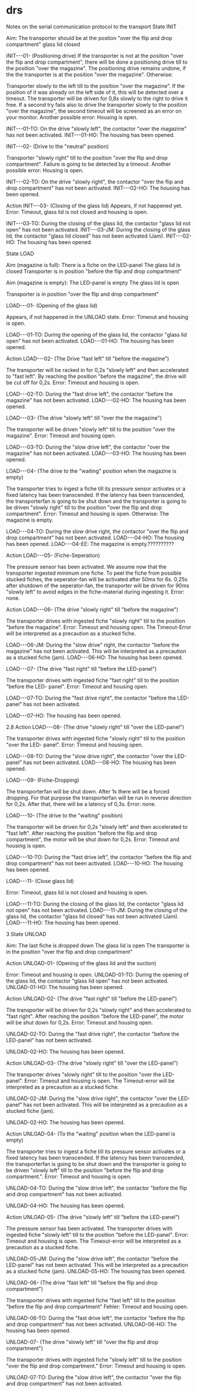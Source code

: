# drs
Notes on the serial communication protocol to the transport
State INIT

Aim:  The transporter should be at the postion "over the flip and drop compartment"
glass lid closed

INIT---01- (Positioning drive)
If the transporter is not at the position "over the flip and drop compartment", there will be done a positioning drive till to the position "over the magazine". The positioning drive remains undone, if the the transporter is at the position "over the magazine". Otherwise:

Transporter slowly to the left till to the position "over the magazine". If the position of it was already on the left side of it, this will be detected over a timeout. The transporter will be driven for 0,8s slowly to the right to drive it free. If a second try fails also to drive the transporter slowly to the position "over the magazine", the second timeout will be screened as an error on your monitor. Another possible error: Housing is open.

INIT---01-TO: On the drive "slowly left", the contactor "over the magazine" has not been activated.
INIT---01-HO: The housing has been opened.

INIT---02- (Drive to the "neutral" position)

Transporter "slowly right" till to the position "over the flip and drop compartment". Failure is going to be detected by a timeout. Another possible error: Housing is open.

INIT---02-TO: On the drive "slowly right", the contactor "over the flip and drop compartment" has not been activated.
INIT---02-HO: The housing has been opened.

Action INIT---03- (Closing of the glass lid)
Appears, if not happened yet. Error: Timeout, glass lid is not closed and housing is open.

INIT---03-TO: During the closing of the glass lid, the contactor "glass lid not open" has not been activated.
INIT---03-JM: During the closing of the glass lid, the contactor "glass lid closed" has not been activated (Jam).
INIT---02-HO: The housing has been opened.

State LOAD

Aim (magazine is full):
There is a fiche on the LED-panel
The glass lid is closed
Transporter is in position "before the flip and drop compartment"

Aim (magazine is empty):
The LED-panel is empty
The glass lid is open

Transporter is in position "over the flip and drop compartment"

LOAD---01- (Opening of the glass lid)

Appears, if not happened in the UNLOAD state. Error: Timeout and housing is open.

LOAD---01-TO: During the opening of the glass lid, the contactor "glass lid open" has not been activated.
LOAD---01-HO: The housing has been opened.

Action LOAD---02- (The Drive "fast left" till "before the magazine")

The transporter will be racked in for 0,2s "slowly left" and then accelerated to "fast left". By reaching the position "before the magazine", the drive will be cut off for 0,2s. Error: Timeout and housing is open.

LOAD---02-TO: During the "fast drive left", the contactor "before the magazine" has not been activated.
LOAD---02-HO: The housing has been opened.

LOAD---03- (The drive "slowly left" till "over the the magazine")

The transporter will be driven "slowly left" till to the position "over the magazine". Error: Timeout and housing open.

LOAD---03-TO: During the "slow drive left", the contactor "over the magazine" has not been activated.
LOAD---03-HO: The housing has been opened.

LOAD---04- (The drive to the "waiting" position when the magazine is empty)

The transporter tries to ingest a fiche till its pressure sensor activates or a fixed latency has been transcended. If the latency has been transcended, the transporterfan is going to be shut down and the transporter is going to be driven "slowly right" till to the position "over the flip and drop compartment". Error: Timeout and housing is open. Otherwise: The magazine is empty.

LOAD---04-TO: During the slow drive right, the contactor "over the flip and drop compartment" has not been activated.
LOAD---04-HO: The housing has been opened.
LOAD---04-EE: The magazine is empty.??????????

Action LOAD---05- (Fiche-Seperation)

The pressure sensor has been activated. We assume now that the transporter ingested minimum one fiche. To peel the fiche from possible stucked fiches, the seperator-fan will be activated after 50ms for 6s. 0,25s after shutdown of the seperator-fan, the transporter will be driven for 90ms "slowly left" to avoid edges in the fiche-material during ingesting it. Error: none.

Action LOAD---06- (The drive "slowly right" till "before the magazine")

The transporter drives with ingested fiche "slowly right" till to the position "before the magazine". Error: Timeout and housing open. The Timeout-Error will be interpreted as 
a precaution as a stucked fiche.

LOAD---06-JM: During the "slow drive" right, the contactor "before the magazine" has not been activated. This will be interpreted as a precaution as a stucked fiche (jam).
LOAD---06-HO: The housing has been opened.

LOAD---07- (The drive "fast right" till "before the LED-panel")

The transporter drives with ingested fiche "fast right" till to the position "before the LED- panel". Error: Timeout and housing open.

LOAD---07-TO: During the "fast drive right", the contactor "before the LED-panel" has not been activated.

LOAD---07-HO: The housing has been opened.

2.8 Action LOAD---08- (The drive "slowly right" till "over the LED-panel")

The transporter drives with ingested fiche "slowly right" till to the position "over the LED- panel". Error: Timeout and housing open.

LOAD---08-TO: During the "slow drive right", the contactor "over the LED-panel" has not been activated.
LOAD---08-HO: The housing has been opened.

LOAD---09- (Fiche-Dropping)

The transporterfan will be shut down. After 1s there will be a forced dropping. For that purpose the transporterfan will be run in reverse direction for 0,2s. After that, there will be a latency of 0,3s. Error: none.

LOAD---10- (The drive to the "waiting" position)

The transporter will be driven for 0,2s "slowly left" and then accelerated to "fast left". After reaching the position "before the flip and drop compartment", the motor will be shut down for 0,2s. Error: Timeout and housing is open.

LOAD---10-TO: During the "fast drive left", the contactor "before the flip and drop compartment" has not been activated.
LOAD---10-HO: The housing has been opened.


 LOAD---11- (Close glass lid)

Error: Timeout, glass lid is not closed and housing is open.

LOAD---11-TO: During the closing of the glass lid, the contactor "glass lid not open" has not been activated.
LOAD---11-JM: During the closing of the glass lid, the contactor "glass lid closed" has not been activated (Jam).
LOAD---11-HO: The housing has been opened.

3 State UNLOAD

Aim:
The last fiche is dropped down
The glass lid is open
The transporter is in the position "over the flip and drop compartment"

Action UNLOAD-01- (Opening of the glass lid and the suction)

Error: Timeout and housing is open.
UNLOAD-01-TO: During the opening of the glass lid, the contactor "glass lid open" has not been activated.
UNLOAD-01-HO: The housing has been opened.

Action UNLOAD-02- (The drive "fast right" till "before the LED-panel")

The transporter will be driven for 0,2s "slowly right" and then accelerated to "fast right". After reaching the position "before the LED-panel", the motor will be shut down for 0,2s. Error: Timeout and housing open.

UNLOAD-02-TO: During the "fast drive right", the contactor "before the LED-panel" has not been activated.

UNLOAD-02-HO: The housing has been opened.

Action UNLOAD-03- (The drive "slowly right" till "over the LED-panel")

The transporter drives "slowly right" till to the position "over the LED-panel". Error: Timeout and housing is open. The Timeout-error will be interpreted as a precaution as a stucked fiche.

UNLOAD-02-JM: During the "slow drive right", the contactor "over the LED-panel" has not been activated. This will be interpreted as a precaution as a stucked fiche (jam).

UNLOAD-02-HO: The housing has been opened.

Action UNLOAD-04- (To the "waiting" position when the LED-panel is empty)

The transporter tries to ingest a fiche till its pressure sensor activates or a fixed latency has been transcended. If the latency has been transcended, the transporterfan is going to be shut down and the transporter is going to be driven "slowly left" till to the position "before the flip and drop compartment.". Error: Timeout and housing is open.

UNLOAD-04-TO: During the "slow drive left", the contactor "before the flip and drop compartment" has not been activated.

UNLOAD-04-HO: The housing has been opened.

Action UNLOAD-05- (The drive "slowly left" till "before the LED-panel")

The pressure sensor has been activated. The transporter drives with ingested fiche "slowly left" till to the position "before the LED-panel". Error: Timeout and housing is open. The Timeout-error will be interpreted as a precaution as a stucked fiche.

UNLOAD-05-JM: During the "slow drive left", the contactor "before the LED-panel" has not been activated. This will be interpreted as a precaution as a stucked fiche (jam).
UNLOAD-05-HO: The housing has been opened.

UNLOAD-06- (The drive "fast left" till "before the flip and drop compartment")

The transporter drives with ingested fiche "fast left" till to the position "before the flip and drop compartment" Fehler: Timeout and housing open.

UNLOAD-06-TO: During the "fast drive left", the contactor "before the flip and drop compartment" has not been activated.
UNLOAD-06-HO: The housing has been opened.

UNLOAD-07- (The drive "slowly left" till "over the flip and drop compartment")

The transporter drives with ingested fiche "slowly left" till to the position "over the flip and drop compartment." Error: Timeout and housing is open.

UNLOAD-07-TO: During the "slow drive left", the contactor "over the flip and drop compartment" has not been activated.
